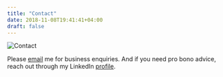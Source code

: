 ```yaml
---
title: "Contact"
date: 2018-11-08T19:41:41+04:00
draft: false
---
```


![Contact](/images/1.gif)

Please <a href="mailto:wasim.ullah@aol.com" target="_blank">email</a> me for business enquiries. And if you need pro bono advice, reach out through my LinkedIn <a href="https://www.linkedin.com/in/wasim-ullah/" target="_blank">profile</a>.
